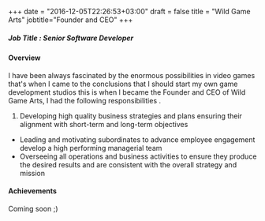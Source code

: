 +++
date = "2016-12-05T22:26:53+03:00"
draft = false
title = "Wild Game Arts"
jobtitle="Founder and CEO"
+++

##### Job Title : Senior Software Developer

#### Overview

I have been always fascinated by the enormous possibilities in video games that's when I came to the conclusions that I should start my own game development studios this is when I became the Founder and CEO of Wild Game Arts, I had the following responsibilities .

1. Developing high quality business strategies and plans ensuring their alignment with short-term and long-term objectives
* Leading and motivating subordinates to advance employee engagement develop a high performing managerial team
* Overseeing all operations and business activities to ensure they produce the desired results and are consistent with the overall strategy and mission

#### Achievements

Coming soon ;)
